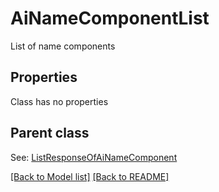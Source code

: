 # AiNameComponentList
List of name components             

## Properties
Class has no properties

## Parent class

See: [ListResponseOfAiNameComponent](ListResponseOfAiNameComponent.md)

[[Back to Model list]](Models.md) [[Back to README]](README.md)

